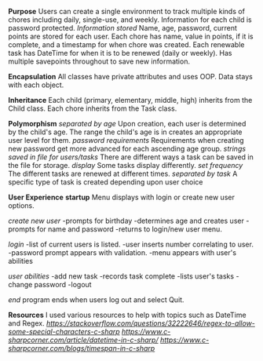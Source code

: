 **Purpose**
Users can create a single environment to track multiple kinds of chores including daily, single-use, and weekly. Information for each child is password protected.
_Information stored_
Name, age, password, current points are stored for each user.
Each chore has name, value in points, if it is complete, and a timestamp for when chore was created. Each renewable task has DateTime for when it is to be renewed (daily or weekly).
Has multiple savepoints throughout to save new information.

**Encapsulation**
All classes have private attributes and uses OOP. Data stays with each object.

**Inheritance**
Each child (primary, elementary, middle, high) inherits from the Child class. 
Each chore inherits from the Task class. 

**Polymorphism**
_separated by age_
Upon creation, each user is determined by the child's age. The range the child's age is in creates an appropriate user level for them.
_password requirements_
Requirements when creating new password get more advanced for each ascending age group.
_strings saved in file for users/tasks_
There are different ways a task can be saved in the file for storage.
_display_
Some tasks display differently.
_set frequency_
The different tasks are renewed at different times.
_separated by task_
A specific type of task is created depending upon user choice


**User Experience**
**startup**
Menu displays with login or create new user options.

_create new user_
-prompts for birthday
-determines age and creates user
-prompts for name and password
-returns to login/new user menu.

_login_
-list of current users is listed.
-user inserts number correlating to user.
-password prompt appears with validation.
-menu appears with user's abilities

_user abilities_
-add new task
-records task complete
-lists user's tasks
-change password
-logout

_end_
program ends when users log out and select Quit.

**Resources**
I used various resources to help with topics such as DateTime and Regex. 
_https://stackoverflow.com/questions/32222646/regex-to-allow-some-special-characters-c-sharp_
_https://www.c-sharpcorner.com/article/datetime-in-c-sharp/_
_https://www.c-sharpcorner.com/blogs/timespan-in-c-sharp_